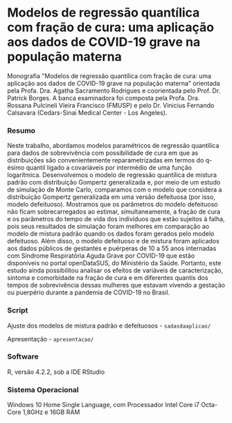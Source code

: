 # Modelos de regressão quantílica com fração de cura: uma aplicação aos dados de COVID-19 grave na população materna

Monografia "Modelos de regressão quantílica com fração de cura: uma aplicação aos dados de COVID-19 grave na população materna" orientada pela Profa. Dra. Agatha Sacramento Rodrigues e coorientada pelo Prof. Dr. Patrick Borges. A banca examinadora foi composta pela Profa. Dra. Rossana Pulcineli Vieira Francisco (FMUSP) e pelo Dr. Vinicius Fernando Calsavara (Cedars-Sinai Medical Center - Los Angeles).

### Resumo

Neste trabalho, abordamos modelos paramétricos de regressão quantílica para dados de sobrevivência com possibilidade de cura em que as distribuições são convenientemente reparametrizadas em termos do q-ésimo quantil ligado a covariáveis por intermédio de uma função logarítmica. Desenvolvemos o modelo de regressão quantílica de mistura padrão com distribuição Gompertz generalizada e, por meio de um estudo de simulação de Monte Carlo, comparamos com o modelo que considera a distribuição Gompertz generalizada em uma versão defeituosa (por isso, modelo defeituoso). Mostramos que os parâmetros do modelo defeituoso não ficam sobrecarregados ao estimar, simultaneamente, a fração de cura e os parâmetros do tempo de vida dos indivíduos que estão sujeitos à falha, pois seus resultados de simulação foram melhores em comparação ao modelo de mistura padrão quando os dados foram gerados pelo modelo defeituoso. Além disso, o modelo defeituoso e de mistura foram aplicados aos dados públicos de gestantes e puérperas de 10 a 55 anos internadas com Síndrome Respiratória Aguda Grave por COVID-19 que estão disponíveis no portal openDataSUS, do Ministério da Saúde. Portanto, este estudo ainda possibilitou analisar os efeitos de variáveis de caracterização, sintoma e comorbidade na fração de cura e em diferentes quantis dos tempos de sobrevivência dessas mulheres que estavam vivendo a gestação ou puerpério durante a pandemia de COVID-19 no Brasil.

### Script

Ajuste dos modelos de mistura padrão e defeituosos - `sadasdaaplicao/`

Apresentação - `apresentacao/`

### Software

R, versão 4.2.2, sob a IDE RStudio

### Sistema Operacional

Windows 10 Home Single Language, com Processador Intel Core i7 Octa-Core 1,8GHz e 16GB RAM
